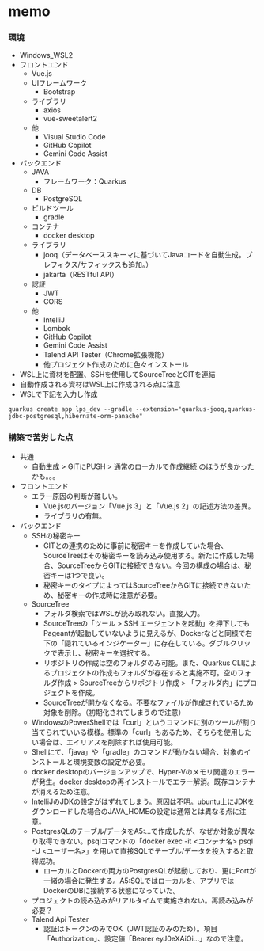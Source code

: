 # memo

### 環境
- Windows_WSL2
- フロントエンド
  - Vue.js
  - UIフレームワーク
    - Bootstrap
  - ライブラリ
    - axios
    - vue-sweetalert2
  - 他
    - Visual Studio Code
    - GitHub Copilot
    - Gemini Code Assist
- バックエンド
  - JAVA
    - フレームワーク：Quarkus
  - DB
    - PostgreSQL
  - ビルドツール
    - gradle
  - コンテナ
    - docker desktop
  - ライブラリ
    - jooq（データベーススキーマに基づいてJavaコードを自動生成。プレフィクス/サフィックスも追加。）
    - jakarta（RESTful API）
  - 認証
    - JWT
    - CORS
  - 他
    - IntelliJ
    - Lombok
    - GitHub Copilot
    - Gemini Code Assist
    - Talend API Tester（Chrome拡張機能）
    - 他プロジェクト作成のために色々インストール
- WSL上に資材を配置、SSHを使用してSourceTreeとGITを連結
- 自動作成される資材はWSL上に作成される点に注意
- WSLで下記を入力し作成
```shell script
quarkus create app lps_dev --gradle --extension="quarkus-jooq,quarkus-jdbc-postgresql,hibernate-orm-panache"
```

### 構築で苦労した点
- 共通
  - 自動生成 > GITにPUSH > 通常のローカルで作成継続 のほうが良かったかも。。。
- フロントエンド
  - エラー原因の判断が難しい。
    - Vue.jsのバージョン「Vue.js 3」と「Vue.js 2」の記述方法の差異。
    - ライブラリの有無。
- バックエンド
  - SSHの秘密キー
    - GITとの連携のために事前に秘密キーを作成していた場合、SourceTreeはその秘密キーを読み込み使用する。新たに作成した場合、SourceTreeからGITに接続できない。今回の構成の場合は、秘密キーは1つで良い。
    - 秘密キーのタイプによってはSourceTreeからGITに接続できないため、秘密キーの作成時に注意が必要。
  - SourceTree
    - フォルダ検索ではWSLが読み取れない。直接入力。
    - SourceTreeの「ツール > SSH エージェントを起動」を押下してもPageantが起動していないように見えるが、Dockerなどと同様で右下の「隠れているインジケーター」に存在している。ダブルクリックで表示し、秘密キーを選択する。
    - リポジトリの作成は空のフォルダのみ可能。また、Quarkus CLIによるプロジェクトの作成もフォルダが存在すると実施不可。空のフォルダ作成 > SourceTreeからリポジトリ作成 > 「フォルダ内」にプロジェクトを作成。
    - SourceTreeが開かなくなる。不要なファイルが作成されているため対象を削除。（初期化されてしまうので注意）
  - WindowsのPowerShellでは「curl」というコマンドに別のツールが割り当てられていいる模様。標準の「curl」もあるため、そちらを使用したい場合は、エイリアスを削除すれば使用可能。
  - Shellにて、「java」や「gradle」のコマンドが動かない場合、対象のインストールと環境変数の設定が必要。
  - docker desktopのバージョンアップで、Hyper-Vのメモリ関連のエラーが発生。docker desktopの再インストールでエラー解消。既存コンテナが消えるため注意。
  - IntelliJのJDKの設定がはずれてしまう。原因は不明。ubuntu上にJDKをダウンロードした場合のJAVA_HOMEの設定は通常とは異なる点に注意。
  - PostgresQLのテーブル/データをA5:...で作成したが、なぜか対象が異なり取得できない。psqlコマンドの「docker exec -it <コンテナ名> psql -U <ユーザー名>」を用いて直接SQLでテーブル/データを投入すると取得成功。
    - ローカルとDockerの両方のPostgresQLが起動しており、更にPortが一緒の場合に発生する。A5:SQLではローカルを、アプリではDockerのDBに接続する状態になっていた。
  - プロジェクトの読み込みがリアルタイムで実施されない。再読み込みが必要？
  - Talend Api Tester
    - 認証はトークンのみでOK（JWT認証のみのため）。項目「Authorization」、設定値「Bearer eyJ0eXAiOi...」なので注意。
